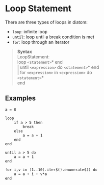 # Loop Statement

There are three types of loops in diatom:
 - `loop`: infinite loop
 - `until`: loop until a break condition is met
 - `for`: loop through an Iterator

> **Syntax**  
> LoopStatement:  
> loop `<statement>`\* end  
> | until `<expression>` do `<statement>`\* end  
> | for `<expression>` in `<expression>` do  
>   `<statement>`\*  
>   end

## Examples
```diatom
a = 0

loop 
    if a > 5 then
        break
    else 
        a = a + 1
    end
end

until a > 5 do
    a = a + 1
end

for i,v in (1..10).iter$().enumerate$() do
    a = a + i + v*a
end
```
